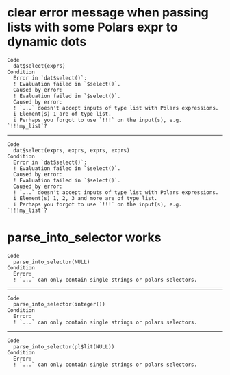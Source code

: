 # clear error message when passing lists with some Polars expr to dynamic dots

    Code
      dat$select(exprs)
    Condition
      Error in `dat$select()`:
      ! Evaluation failed in `$select()`.
      Caused by error:
      ! Evaluation failed in `$select()`.
      Caused by error:
      ! `...` doesn't accept inputs of type list with Polars expressions.
      i Element(s) 1 are of type list.
      i Perhaps you forgot to use `!!!` on the input(s), e.g. `!!!my_list`?

---

    Code
      dat$select(exprs, exprs, exprs, exprs)
    Condition
      Error in `dat$select()`:
      ! Evaluation failed in `$select()`.
      Caused by error:
      ! Evaluation failed in `$select()`.
      Caused by error:
      ! `...` doesn't accept inputs of type list with Polars expressions.
      i Element(s) 1, 2, 3 and more are of type list.
      i Perhaps you forgot to use `!!!` on the input(s), e.g. `!!!my_list`?

# parse_into_selector works

    Code
      parse_into_selector(NULL)
    Condition
      Error:
      ! `...` can only contain single strings or polars selectors.

---

    Code
      parse_into_selector(integer())
    Condition
      Error:
      ! `...` can only contain single strings or polars selectors.

---

    Code
      parse_into_selector(pl$lit(NULL))
    Condition
      Error:
      ! `...` can only contain single strings or polars selectors.


